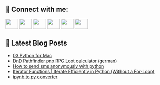 ## 🔎 Connect with me:
[<img height="32" width="40" src="https://cdn.jsdelivr.net/npm/simple-icons@v5/icons/telegram.svg" />](https://t.me/bullbesh)
[<img height="32" width="40" src="https://cdn.jsdelivr.net/npm/simple-icons@v5/icons/vk.svg" />](https://vk.com/bullbesh)
[<img height="32" width="40" src="https://cdn.jsdelivr.net/npm/simple-icons@v5/icons/twitter.svg" />](https://twitter.com/bullbesh1)
[<img height="32" width="40" src="https://cdn.jsdelivr.net/npm/simple-icons@v5/icons/instagram.svg" />](https://www.instagram.com/bullbesh)
[<img height="32" width="40" src="https://cdn.jsdelivr.net/npm/simple-icons@v5/icons/reddit.svg" />](https://www.reddit.com/user/bullbesh)
[<img height="32" width="40" src="https://cdn.jsdelivr.net/npm/simple-icons@v5/icons/youtube.svg" />](https://www.youtube.com/channel/UCtfjRs6uzgq5mfm8S06WTcg)

## 📕 Latest Blog Posts
<!-- BLOG-POST-LIST:START -->
- [03 Python for Mac](https://www.reddit.com/r/Python/comments/vghdfy/03_python_for_mac/)
- [DnD Pathfinder pnp RPG Loot calculator &lpar;german&rpar;](https://www.reddit.com/r/Python/comments/vgh7rc/dnd_pathfinder_pnp_rpg_loot_calculator_german/)
- [How to send sms anonymously with python](https://www.reddit.com/r/Python/comments/vgh13a/how_to_send_sms_anonymously_with_python/)
- [Iterator Functions | Iterate Efficiently in Python &lpar;Without a For-Loop&rpar;](https://www.reddit.com/r/Python/comments/vggxir/iterator_functions_iterate_efficiently_in_python/)
- [ipynb to py converter](https://www.reddit.com/r/Python/comments/vgg6od/ipynb_to_py_converter/)
<!-- BLOG-POST-LIST:END -->
